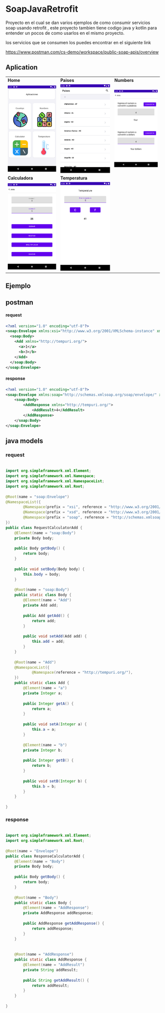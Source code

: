 # SoapJavaRetrofit

Proyecto en el cual se dan varios ejemplos de como consumir servicios soap usando retrofit , este proyecto tambien tiene codigo java y kotlin para entender un pocos de como usarlos en el mismo proyecto.

los servicios que se consumen los puedes encontrar en el siguiente link

https://www.postman.com/cs-demo/workspace/public-soap-apis/overview


## Aplication

<table>
  <tr>
    <td><strong>Home</strong></td>
   <td><strong>Paises</strong></td>
    <td><strong>Numbers</strong></td>
  </tr>
  <tr>
    <td><img src="imagenes/menu.png" width="100%"></td>
    <td><img src="imagenes/paises.png" width="100%"></td>
    <td><img src="imagenes/number_words.png" width="100%"></td>
  </tr>
  <tr>
    <td><strong>Calculadora</strong></td>
   <td><strong>Temperatura</strong></td>
  </tr>
  <tr>
    <td><img src="imagenes/calculadora.png" width="100%"></td>
    <td><img src="imagenes/temperature.png" width="100%"></td>
  </tr>
</table>


## Ejemplo 

## postman
#### request

```xml
<?xml version="1.0" encoding="utf-8"?>
<soap:Envelope xmlns:xsi="http://www.w3.org/2001/XMLSchema-instance" xmlns:xsd="http://www.w3.org/2001/XMLSchema" xmlns:soap="http://schemas.xmlsoap.org/soap/envelope/">
  <soap:Body>
    <Add xmlns="http://tempuri.org/">
      <a>1</a>
      <b>3</b>
    </Add>
  </soap:Body>
</soap:Envelope>

```
#### response

```xml
<?xml version="1.0" encoding="utf-8"?>
<soap:Envelope xmlns:soap="http://schemas.xmlsoap.org/soap/envelope/" xmlns:xsi="http://www.w3.org/2001/XMLSchema-instance" xmlns:xsd="http://www.w3.org/2001/XMLSchema">
    <soap:Body>
        <AddResponse xmlns="http://tempuri.org/">
            <AddResult>4</AddResult>
        </AddResponse>
    </soap:Body>
</soap:Envelope>

```

## java models

### request

```java

import org.simpleframework.xml.Element;
import org.simpleframework.xml.Namespace;
import org.simpleframework.xml.NamespaceList;
import org.simpleframework.xml.Root;

@Root(name = "soap:Envelope")
@NamespaceList({
        @Namespace(prefix = "xsi", reference = "http://www.w3.org/2001/XMLSchema-instance"),
        @Namespace(prefix = "xsd", reference = "http://www.w3.org/2001/XMLSchema"),
        @Namespace(prefix = "soap", reference = "http://schemas.xmlsoap.org/soap/envelope/"),
})
public class RequestCalculatorAdd {
    @Element(name = "soap:Body")
    private Body body;

    public Body getBody() {
        return body;
    }

    public void setBody(Body body) {
        this.body = body;
    }

    @Root(name = "soap:Body")
    public static class Body {
        @Element(name = "Add")
        private Add add;

        public Add getAdd() {
            return add;
        }

        public void setAdd(Add add) {
            this.add = add;
        }
    }

    @Root(name = "Add")
    @NamespaceList({
            @Namespace(reference = "http://tempuri.org/"),
    })
    public static class Add {
        @Element(name = "a")
        private Integer a;

        public Integer getA() {
            return a;
        }

        public void setA(Integer a) {
            this.a = a;
        }

        @Element(name = "b")
        private Integer b;

        public Integer getB() {
            return b;
        }

        public void setB(Integer b) {
            this.b = b;
        }
    }

}

```

### response

```java

import org.simpleframework.xml.Element;
import org.simpleframework.xml.Root;

@Root(name = "Envelope")
public class ResponseCalculatorAdd {
    @Element(name = "Body")
    private Body body;

    public Body getBody() {
        return body;
    }

    @Root(name = "Body")
    public static class Body {
        @Element(name = "AddResponse")
        private AddResponse addResponse;

        public AddResponse getAddResponse() {
            return addResponse;
        }
    }


    @Root(name = "AddResponse")
    public static class AddResponse {
        @Element(name = "AddResult")
        private String addResult;

        public String getAddResult() {
            return addResult;
        }
    }

}



```




